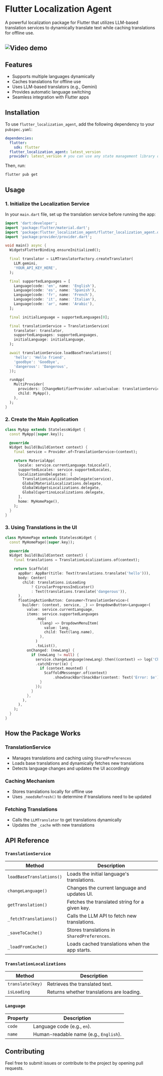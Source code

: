 # Flutter Localization Agent

A powerful localization package for Flutter that utilizes LLM-based translation services to dynamically translate text while caching translations for offline use.

## ![Video demo](https://github.com/user-attachments/assets/a7537bc6-86b0-48df-98e8-19d00432b57a)




## Features
- Supports multiple languages dynamically
- Caches translations for offline use
- Uses LLM-based translators (e.g., Gemini)
- Provides automatic language switching
- Seamless integration with Flutter apps

## Installation

To use `flutter_localization_agent`, add the following dependency to your `pubspec.yaml`:

```yaml
dependencies:
  flutter:
    sdk: flutter
  flutter_localization_agent: latest_version
  provider: latest_version # you can use any state management library of your choice
```

Then, run:

```sh
flutter pub get
```

## Usage

### 1. Initialize the Localization Service

In your `main.dart` file, set up the translation service before running the app:

```dart
import 'dart:developer';
import 'package:flutter/material.dart';
import 'package:flutter_localization_agent/flutter_localization_agent.dart';
import 'package:provider/provider.dart';

void main() async {
  WidgetsFlutterBinding.ensureInitialized();

  final translator = LLMTranslatorFactory.createTranslator(
    LLM.gemini,
    'YOUR_API_KEY_HERE',
  );

  final supportedLanguages = [
    Language(code: 'en', name: 'English'),
    Language(code: 'es', name: 'Spanish'),
    Language(code: 'fr', name: 'French'),
    Language(code: 'it', name: 'Italian'),
    Language(code: 'ar', name: 'Arabic'),
  ];

  final initialLanguage = supportedLanguages[0];

  final translationService = TranslationService(
    translator: translator,
    supportedLanguages: supportedLanguages,
    initialLanguage: initialLanguage,
  );

  await translationService.loadBaseTranslations({
    'hello': 'Hello friend',
    'goodbye': 'Goodbye',
    'dangerous': 'Dangerous',
  });

  runApp(
    MultiProvider(
      providers: [ChangeNotifierProvider.value(value: translationService)],
      child: MyApp(),
    ),
  );
}
```

### 2. Create the Main Application

```dart
class MyApp extends StatelessWidget {
  const MyApp({super.key});

  @override
  Widget build(BuildContext context) {
    final service = Provider.of<TranslationService>(context);

    return MaterialApp(
      locale: service.currentLanguage.toLocale(),
      supportedLocales: service.supportedLocales,
      localizationsDelegates: [
        TranslationLocalizationsDelegate(service),
        GlobalMaterialLocalizations.delegate,
        GlobalWidgetsLocalizations.delegate,
        GlobalCupertinoLocalizations.delegate,
      ],
      home: MyHomePage(),
    );
  }
}
```

### 3. Using Translations in the UI

```dart
class MyHomePage extends StatelessWidget {
  const MyHomePage({super.key});

  @override
  Widget build(BuildContext context) {
    final translations = TranslationLocalizations.of(context);

    return Scaffold(
      appBar: AppBar(title: Text(translations.translate('hello'))),
      body: Center(
        child: translations.isLoading
            ? CircularProgressIndicator()
            : Text(translations.translate('dangerous')),
      ),
      floatingActionButton: Consumer<TranslationService>(
        builder: (context, service, _) => DropdownButton<Language>(
          value: service.currentLanguage,
          items: service.supportedLanguages
              .map(
                (lang) => DropdownMenuItem(
                  value: lang,
                  child: Text(lang.name),
                ),
              )
              .toList(),
          onChanged: (newLang) {
            if (newLang != null) {
              service.changeLanguage(newLang).then((context) => log('Changed'))
              .catchError((e) {
                if (context.mounted) {
                  ScaffoldMessenger.of(context)
                      .showSnackBar(SnackBar(content: Text('Error: $e')));
                }
              });
            }
          },
        ),
      ),
    );
  }
}
```

## How the Package Works

### TranslationService
- Manages translations and caching using `SharedPreferences`
- Loads base translations and dynamically fetches new translations
- Detects language changes and updates the UI accordingly

### Caching Mechanism
- Stores translations locally for offline use
- Uses `_needsRefresh()` to determine if translations need to be updated

### Fetching Translations
- Calls the `LLMTranslator` to get translations dynamically
- Updates the `_cache` with new translations

## API Reference

### `TranslationService`
| Method                     | Description                                      |
|----------------------------|--------------------------------------------------|
| `loadBaseTranslations()`   | Loads the initial language's translations.      |
| `changeLanguage()`         | Changes the current language and updates UI.    |
| `getTranslation()`         | Fetches the translated string for a given key.  |
| `_fetchTranslations()`     | Calls the LLM API to fetch new translations.    |
| `_saveToCache()`           | Stores translations in `SharedPreferences`.     |
| `_loadFromCache()`         | Loads cached translations when the app starts.  |

### `TranslationLocalizations`
| Method                 | Description                        |
|------------------------|------------------------------------|
| `translate(key)`       | Retrieves the translated text.    |
| `isLoading`           | Returns whether translations are loading. |

### `Language`
| Property  | Description |
|-----------|-------------|
| `code`    | Language code (e.g., `en`). |
| `name`    | Human-readable name (e.g., `English`). |

## Contributing

Feel free to submit issues or contribute to the project by opening pull requests.

